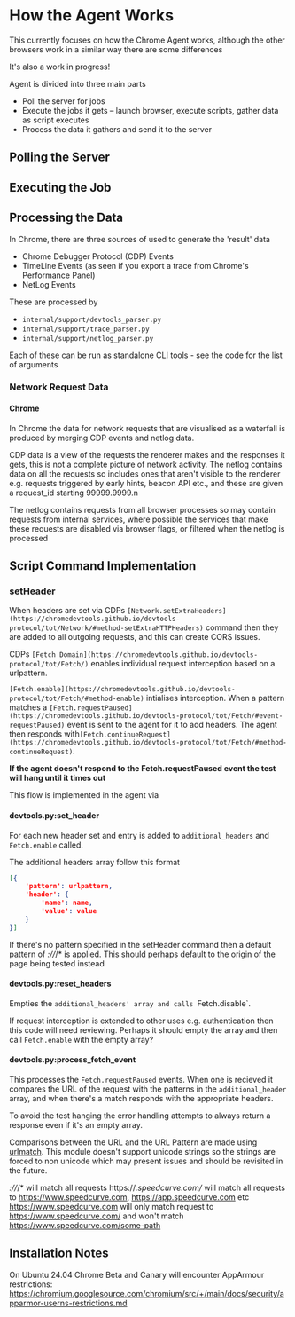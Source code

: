 # How the Agent Works
This currently focuses on how the Chrome Agent works, although the other browsers work in a similar way there are some differences

It's also a work in progress!

Agent is divided into three main parts
- Poll the server for jobs
- Execute the jobs it gets – launch browser, execute scripts, gather data as script executes
- Process the data it gathers and send it to the server

## Polling the Server 

## Executing the Job

## Processing the Data

In Chrome, there are three sources of used to generate the 'result' data
- Chrome Debugger Protocol (CDP) Events
- TimeLine Events (as seen if you export a trace from Chrome's Performance Panel)
- NetLog Events 

These are processed by
- `internal/support/devtools_parser.py`
- `internal/support/trace_parser.py`
- `internal/support/netlog_parser.py`

Each of these can be run as standalone CLI tools - see the code for the list of arguments



### Network Request Data

#### Chrome

In Chrome the data for network requests that are visualised as a waterfall is produced by merging CDP events and netlog data.

CDP data is a view of the requests the renderer makes and the responses it gets, this is not a complete picture of network activity. The netlog contains data on all the requests so includes ones that aren't visible to the renderer e.g. requests triggered by early hints, beacon API etc., and these are given a request_id starting 99999.9999.n

The netlog contains requests from all browser processes so may contain requests from internal services, where possible the services that make these requests are disabled via browser flags, or filtered when the netlog is processed


## Script Command Implementation

### setHeader

When headers are set via CDPs `[Network.setExtraHeaders](https://chromedevtools.github.io/devtools-protocol/tot/Network/#method-setExtraHTTPHeaders)` command then they are added to all outgoing requests, and this can create CORS issues.

CDPs `[Fetch Domain](https://chromedevtools.github.io/devtools-protocol/tot/Fetch/)` enables individual request interception based on a urlpattern.

`[Fetch.enable](https://chromedevtools.github.io/devtools-protocol/tot/Fetch/#method-enable)` intialises interception. When a pattern matches a `[Fetch.requestPaused](https://chromedevtools.github.io/devtools-protocol/tot/Fetch/#event-requestPaused)` event is sent to the agent for it to add headers. The agent then responds with`[Fetch.continueRequest](https://chromedevtools.github.io/devtools-protocol/tot/Fetch/#method-continueRequest)`. 

**If the agent doesn't respond to the Fetch.requestPaused event the test will hang until it times out**

This flow is implemented in the agent via

#### devtools.py:set_header

For each new header set and entry is added to `additional_headers` and `Fetch.enable` called.

The additional headers array follow this format

``` json
[{
    'pattern': urlpattern, 
    'header': {
        'name': name, 
        'value': value
    }
}]
```

If there's no pattern specified in the setHeader command then a default pattern of *://*/* is applied. This should perhaps default to the origin of the page being tested instead

#### devtools.py:reset_headers

Empties the `additional_headers' array and calls `Fetch.disable`.

If request interception is extended to other uses e.g. authentication then this code will need reviewing. Perhaps it should empty the array and then call `Fetch.enable` with the empty array?


#### devtools.py:process_fetch_event

This processes the `Fetch.requestPaused` events. When one is recieved it compares the URL of the request with the patterns in the `additional_header` array, and when there's a match responds with the appropriate headers.

To avoid the test hanging the error handling attempts to always return a response even if it's an empty array.

Comparisons between the URL and the URL Pattern are made using [urlmatch](https://github.com/jessepollak/urlmatch). This module doesn't support unicode strings so the strings are forced to non unicode which may present issues and should be revisited in the future.

*://*/* will match all requests
https://*.speedcurve.com/* will match all requests to https://www.speedcurve.com, https://app.speedcurve.com etc
https://www.speedcurve.com will only match request to https://www.speedcurve.com/ and won't match https://www.speedcurve.com/some-path 



## Installation Notes

On Ubuntu 24.04 Chrome Beta and Canary will encounter AppArmour restrictions: https://chromium.googlesource.com/chromium/src/+/main/docs/security/apparmor-userns-restrictions.md